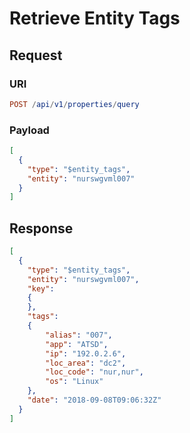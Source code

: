 # Retrieve Entity Tags

## Request

### URI

```elm
POST /api/v1/properties/query
```

### Payload

```json
[
  {
    "type": "$entity_tags",
    "entity": "nurswgvml007"
  }
]
```

## Response

```json
[
  {
    "type": "$entity_tags",
    "entity": "nurswgvml007",
    "key":
    {
    },
    "tags":
    {
        "alias": "007",
        "app": "ATSD",
        "ip": "192.0.2.6",
        "loc_area": "dc2",
        "loc_code": "nur,nur",
        "os": "Linux"
    },
    "date": "2018-09-08T09:06:32Z"
  }
]
```
